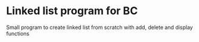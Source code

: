# Linked list program for BC

Small program to create linked list from scratch with add, delete and display functions
